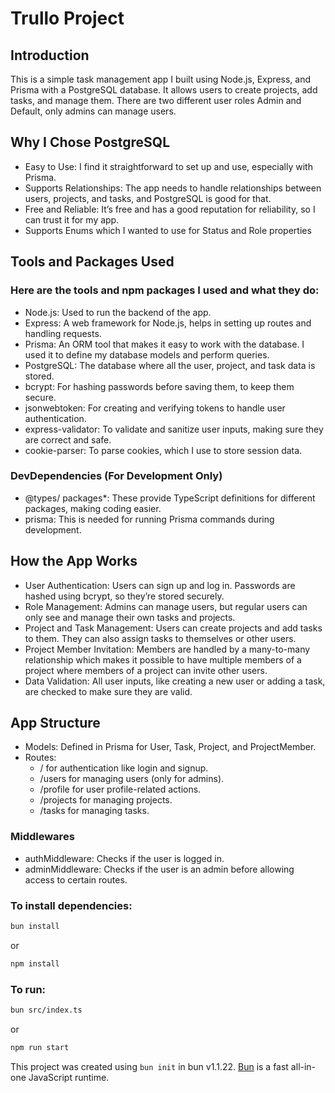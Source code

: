 # Trullo Project

## Introduction

This is a simple task management app I built using Node.js, Express, and Prisma with a PostgreSQL database. It allows users to create projects, add tasks, and manage them. There are two different user roles Admin and Default, only admins can manage users.

## Why I Chose PostgreSQL

- Easy to Use: I find it straightforward to set up and use, especially with Prisma.
- Supports Relationships: The app needs to handle relationships between users, projects, and tasks, and PostgreSQL is good for that.
- Free and Reliable: It’s free and has a good reputation for reliability, so I can trust it for my app.
- Supports Enums which I wanted to use for Status and Role properties

## Tools and Packages Used

### Here are the tools and npm packages I used and what they do:

- Node.js: Used to run the backend of the app.
- Express: A web framework for Node.js, helps in setting up routes and handling requests.
- Prisma: An ORM tool that makes it easy to work with the database. I used it to define my database models and perform queries.
- PostgreSQL: The database where all the user, project, and task data is stored.
- bcrypt: For hashing passwords before saving them, to keep them secure.
- jsonwebtoken: For creating and verifying tokens to handle user authentication.
- express-validator: To validate and sanitize user inputs, making sure they are correct and safe.
- cookie-parser: To parse cookies, which I use to store session data.

### DevDependencies (For Development Only)

- @types/ packages\*: These provide TypeScript definitions for different packages, making coding easier.
- prisma: This is needed for running Prisma commands during development.

## How the App Works

- User Authentication: Users can sign up and log in. Passwords are hashed using bcrypt, so they’re stored securely.
- Role Management: Admins can manage users, but regular users can only see and manage their own tasks and projects.
- Project and Task Management: Users can create projects and add tasks to them. They can also assign tasks to themselves or other users.
- Project Member Invitation: Members are handled by a many-to-many relationship which makes it possible to have multiple members of a project where members of a project can invite other users.
- Data Validation: All user inputs, like creating a new user or adding a task, are checked to make sure they are valid.

## App Structure

- Models: Defined in Prisma for User, Task, Project, and ProjectMember.
- Routes:
  - / for authentication like login and signup.
  - /users for managing users (only for admins).
  - /profile for user profile-related actions.
  - /projects for managing projects.
  - /tasks for managing tasks.

### Middlewares

- authMiddleware: Checks if the user is logged in.
- adminMiddleware: Checks if the user is an admin before allowing access to certain routes.

### To install dependencies:

```bash
bun install
```

or

```bash
npm install
```

### To run:

```bash
bun src/index.ts
```

or

```bash
npm run start
```

This project was created using `bun init` in bun v1.1.22. [Bun](https://bun.sh) is a fast all-in-one JavaScript runtime.
